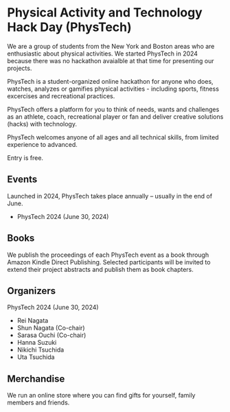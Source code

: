 # Physical Activity and Technology Hack Day (PhysTech)

We are a group of students from the New York and Boston areas who are enthusiastic about physical activities. We started PhysTech in 2024 because there was no hackathon avaialble at that time for presenting our projects. 

<!-- fitness and wellbeing

 - sports, recreational activities and analytics
fitness workout, 

love practice, watch and analyze physical activities 
are enthusiastic about 
sports analytics 

Physical activity is any body movement that works your muscles and requires more energy than resting. Walking, running, dancing, swimming, yoga, and gardening are a few examples of physical activity. -->

PhysTech is a student-organized online hackathon for anyone who does, watches, analyzes or gamifies physical activities - including sports, fitness excercises and recreational practices. 

PhysTech offers a platform for you to think of needs, wants and challenges as an athlete, coach, recreational player or fan and deliver creative solutions (hacks) with technology. 
<!--
that inspires you to think of needs, wants and challenges in interacting with animals. 


It is intended to help you ignite creative solutions (hacks) with technology and innovate human-animal relationships.
-->
PhysTech welcomes anyone of all ages and all technical skills, from limited experience to advanced. 

Entry is free.

<a name="events"></a>
## Events

Launched in 2024, PhysTech takes place annually – usually in the end of June.

- PhysTech 2024 (June 30, 2024)

<a name="books"></a>
## Books

We publish the proceedings of each PhysTech event as a book through Amazon Kindle Direct Publishing. Selected participants will be invited to extend their project abstracts and publish them as book chapters.

<a name="organizers"></a>
## Organizers

PhysTech 2024 (June 30, 2024)

- Rei Nagata
- Shun Nagata (Co-chair)
- Sarasa Ouchi (Co-chair)
- Hanna Suzuki
- Nikichi Tsuchida
- Uta Tsuchida

<a name="merchandise"></a>
## Merchandise

We run an online store where you can find gifts for yourself, family members and friends.  

